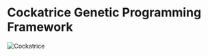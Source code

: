 Cockatrice Genetic Programming Framework
========================================


![Cockatrice](./img/cockatrice.jpg)
